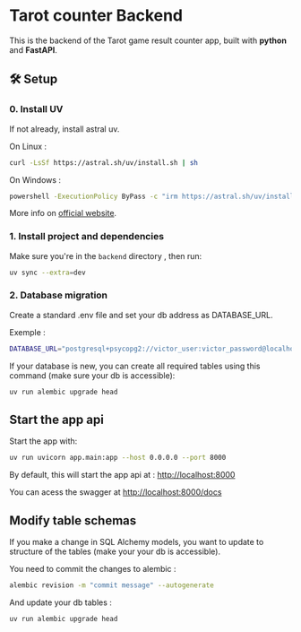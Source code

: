 # Tarot counter Backend

This is the backend of the Tarot game result counter app, built with **python** and **FastAPI**.

## 🛠️ Setup

### 0. Install UV

If not already, install astral uv.

On Linux :

```bash
curl -LsSf https://astral.sh/uv/install.sh | sh
```

On Windows :

```bash
powershell -ExecutionPolicy ByPass -c "irm https://astral.sh/uv/install.ps1 | iex"
```

More info on [official website](https://docs.astral.sh/uv/getting-started/installation/#__tabbed_1_1).

### 1. Install project and dependencies

Make sure you're in the `backend` directory , then run:

```bash
uv sync --extra=dev
```

### 2. Database migration

Create a standard .env file and set your db address as DATABASE_URL.

Exemple :

```bash
DATABASE_URL="postgresql+psycopg2://victor_user:victor_password@localhost:5432/tarot_db"
```

If your database is new, you can create all required tables using this command (make sure your db is accessible):

```bash
uv run alembic upgrade head
```

## Start the app api

Start the app with:

```bash
uv run uvicorn app.main:app --host 0.0.0.0 --port 8000
```


By default, this will start the app api at : [http://localhost:8000](http://localhost:8000)

You can acess the swagger at [http://localhost:8000/docs](http://localhost:8000/docs)

## Modify table schemas

If you make a change in SQL Alchemy models, you want to update to structure of the tables (make your your db is accessible).

You need to commit the changes to alembic :

```bash
alembic revision -m "commit message" --autogenerate
```

And update your db tables :

```bash
uv run alembic upgrade head
```
